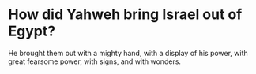# How did Yahweh bring Israel out of Egypt?

He brought them out with a mighty hand, with a display of his power, with great fearsome power, with signs, and with wonders.
